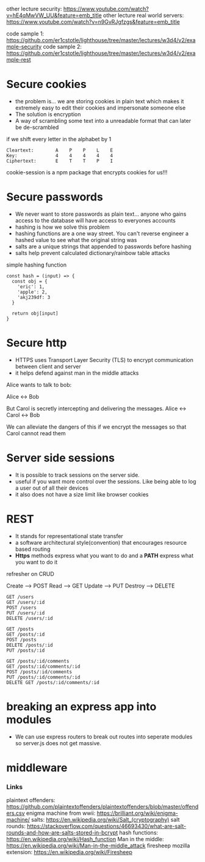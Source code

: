 other lecture security: https://www.youtube.com/watch?v=hE4qMwVW_UU&feature=emb_title 
other lecture real world servers: https://www.youtube.com/watch?v=n9GvRJgfzgs&feature=emb_title 

code sample 1: https://github.com/er1cstotle/lighthouse/tree/master/lectures/w3d4/v2/example-security
code sample 2: https://github.com/er1cstotle/lighthouse/tree/master/lectures/w3d4/v2/example-rest

# Secure cookies

- the problem is... we are storing cookies in plain text which makes it extremely easy to edit their cookies and impersonate someone else
- The solution is encryption
- A way of scrambling some text into a unreadable format that can later be de-scrambled 

if we shift every letter in the alphabet by 1
```
Cleartext:        A    P    P    L    E
Key:              4    4    4    4    4
Ciphertext:       E    T    T    P    I
```

cookie-session is a npm package that encrypts cookies for us!!! 

# Secure passwords

- We never want to store passwords as plain text... anyone who gains access to the database will have access to everyones accounts
- hashing is how we solve this problem
- hashing functions are a one way street. You can't reverse engineer a hashed value to see what the original string was
- salts are a unique strings that appended to passwords before hashing
- salts help prevent calculated dictionary/rainbow table attacks

simple hashing function
```
const hash = (input) => {
  const obj = {
    'eric': 1,
    'apple': 2,
    'akj239df: 3
  }

  return obj[input]
}
```

# Secure http

- HTTPS uses Transport Layer Security (TLS) to encrypt communication between client and server
- it helps defend against man in the middle attacks

Alice wants to talk to bob:

Alice <-> Bob 

But Carol is secretly intercepting and delivering the messages. 
Alice <->  Carol <-> Bob

We can alleviate the dangers of this if we encrypt the messages so that Carol cannot read them


# Server side sessions
- It is possible to track sessions on the server side.
- useful if you want more control over the sessions. Like being able to log a user out of all their devices
- it also does not have a size limit like browser cookies


# REST
- It stands for representational state transfer 
- a software architectural style(convention) that encourages resource based routing
- **Https** methods express what you want to do and a **PATH** express what you want to do it

refresher on CRUD 

Create --> POST
Read --> GET
Update --> PUT
Destroy --> DELETE

```
GET /users
GET /users/:id
POST /users
PUT /users/:id
DELETE /users/:id

GET /posts
GET /posts/:id
POST /posts
DELETE /posts/:id
PUT /posts/:id

GET /posts/:id/comments
GET /posts/:id/comments/:id
POST /posts/:id/comments
PUT /posts/:id/comments/:id
DELETE GET /posts/:id/comments/:id
```

# breaking an express app into modules

- We can use express routers to break out routes into seperate modules so server.js does not get massive.

# middleware 

### Links

plaintext offenders: https://github.com/plaintextoffenders/plaintextoffenders/blob/master/offenders.csv
enigma machine from wwii: https://brilliant.org/wiki/enigma-machine/
salts: https://en.wikipedia.org/wiki/Salt_(cryptography)
salt rounds: https://stackoverflow.com/questions/46693430/what-are-salt-rounds-and-how-are-salts-stored-in-bcrypt
hash functions: https://en.wikipedia.org/wiki/Hash_function
Man in the middle: https://en.wikipedia.org/wiki/Man-in-the-middle_attack
firesheep mozilla extension: https://en.wikipedia.org/wiki/Firesheep
